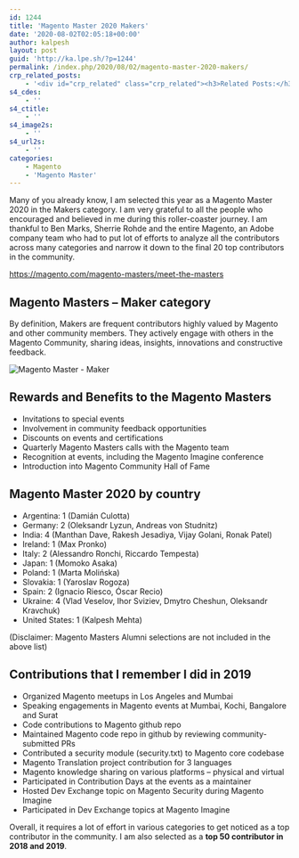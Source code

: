 ```yaml
---
id: 1244
title: 'Magento Master 2020 Makers'
date: '2020-08-02T02:05:18+00:00'
author: kalpesh
layout: post
guid: 'http://ka.lpe.sh/?p=1244'
permalink: /index.php/2020/08/02/magento-master-2020-makers/
crp_related_posts:
    - '<div id="crp_related" class="crp_related"><h3>Related Posts:</h3><ul><li><a href="http://ka.lpe.sh/2019/02/09/one-top-50-magento-contributors-2018/"     class="crp_title">I am one of the Top 50 Magento Contributors of 2018</a></li><li><a href="http://ka.lpe.sh/2019/04/28/magento-imagine-dev-exchange-2019/"     class="crp_title">Magento Imagine Dev Exchange 2019</a></li><li><a href="http://ka.lpe.sh/2019/06/09/magentoimagine2019-dev-exchange-recap-make-magento-secure/"     class="crp_title">#MagentoImagine2019 Dev Exchange Recap – Make Magento more secure</a></li><li><a href="http://ka.lpe.sh/2018/10/20/magento-2-certified-professional-developer-plus-workshop/"     class="crp_title">Magento 2 Certified Professional Developer Plus Workshop</a></li><li><a href="http://ka.lpe.sh/2018/08/13/magento-2-certified-professional-developer-exam-experience/"     class="crp_title">Magento 2 Certified Professional Developer Exam Experience</a></li></ul></div>'
s4_cdes:
    - ''
s4_ctitle:
    - ''
s4_image2s:
    - ''
s4_url2s:
    - ''
categories:
    - Magento
    - 'Magento Master'
---
```


Many of you already know, I am selected this year as a Magento Master 2020 in the Makers category. I am very grateful to all the people who encouraged and believed in me during this roller-coaster journey. I am thankful to Ben Marks, Sherrie Rohde and the entire Magento, an Adobe company team who had to put lot of efforts to analyze all the contributors across many categories and narrow it down to the final 20 top contributors in the community.

<https://magento.com/magento-masters/meet-the-masters>

## Magento Masters – Maker category

By definition, Makers are frequent contributors highly valued by Magento and other community members. They actively engage with others in the Magento Community, sharing ideas, insights, innovations and constructive feedback.

![Magento Master - Maker](https://static.magento.com/sites/default/files/MTD-2575_Magento_Masters_Design_Update_r2v2_Maker.png)


## Rewards and Benefits to the Magento Masters

- Invitations to special events
- Involvement in community feedback opportunities
- Discounts on events and certifications
- Quarterly Magento Masters calls with the Magento team
- Recognition at events, including the Magento Imagine conference
- Introduction into Magento Community Hall of Fame

## Magento Master 2020 by country

- Argentina: 1 (Damián Culotta)
- Germany: 2 (Oleksandr Lyzun, Andreas von Studnitz)
- India: 4 (Manthan Dave, Rakesh Jesadiya, Vijay Golani, Ronak Patel)
- Ireland: 1 (Max Pronko)
- Italy: 2 (Alessandro Ronchi, Riccardo Tempesta)
- Japan: 1 (Momoko Asaka)
- Poland: 1 (Marta Molińska)
- Slovakia: 1 (Yaroslav Rogoza)
- Spain: 2 (Ignacio Riesco, Óscar Recio)
- Ukraine: 4 (Vlad Veselov, Ihor Sviziev, Dmytro Cheshun, Oleksandr Kravchuk)
- United States: 1 (Kalpesh Mehta)

(Disclaimer: Magento Masters Alumni selections are not included in the above list)

## Contributions that I remember I did in 2019

- Organized Magento meetups in Los Angeles and Mumbai
- Speaking engagements in Magento events at Mumbai, Kochi, Bangalore and Surat
- Code contributions to Magento github repo
- Maintained Magento code repo in github by reviewing community-submitted PRs
- Contributed a security module (security.txt) to Magento core codebase
- Magento Translation project contribution for 3 languages
- Magento knowledge sharing on various platforms – physical and virtual
- Participated in Contribution Days at the events as a maintainer
- Hosted Dev Exchange topic on Magento Security during Magento Imagine
- Participated in Dev Exchange topics at Magento Imagine

Overall, it requires a lot of effort in various categories to get noticed as a top contributor in the community. I am also selected as a **top 50 contributor in 2018 and 2019**.